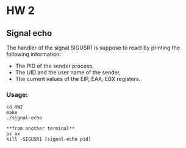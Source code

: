 # HW 2

## Signal echo

The handler of the signal SIGUSR1 is suppose to react by printing the following information:
* The PID of the sender process,
* The UID and the user name of the sender,
* The current values of the EIP, EAX, EBX registers.

### Usage:
```
cd HW2
make
./signal-echo

**from another terminal**
ps ax
kill -SIGUSR1 [signal-echo pid]
```
